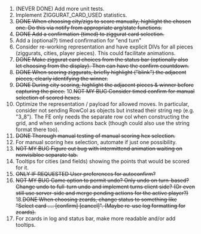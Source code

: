 1. (NEVER DONE) Add more unit tests.
2. Implement ZIGGURAT_CARD_USED statistics.
3. ~~DONE When choosing city/zigs to score manually, highlight the chosen one. Do this via notify from appropriate arg/state functions.~~
4. ~~DONE Add a confirmation (timed) to ziggurat card selection.~~
5. Add a (optional?) timed confirmation for "end turn"
6. Consider re-working representation and have explicit DIVs for all pieces (ziggurats, cities, player pieces). This could facilitate animations.
7. ~~DONE Make ziggurat card choices from the status bar (optionally also let choosing from the display). Then can have the confirm countdown.~~
8. ~~DONE When scoring ziggurats, briefly highlight ("blink") the adjacent pieces, clearly identifying the winner.~~
9. ~~DONE During city scoring, highlight the adjacent pieces & winner before capturing the piece.~~
10.~~NOT MY BUG Consider timed confirm for manual selection of scored hexes.~~
11. Optimize the representation / payload for allowed moves. In particular, consider not sending RowCol as objects but instead their string rep (e.g. "3_8"). The FE only needs the separate row col when constructing the grid, and when sending actions back (though could also use the string format there too).
12. ~~DONE Thorough manual testing of manual scoring hex selection.~~
13. For manual scoring hex selection, automate if just one possibility.
14. ~~NOT MY BUG Figure out bug with intermittend animation waiting on nonvisibloe separate tab.~~
15. Tooltips for cities (and fields) showing the points that would be scored for it.
16. ~~ONLY IF REQUESTED User preferences for autoconfirm?~~
17. ~~NOT MY BUG Game option to permit undo? Only undo on turn-based? Change undo to full-turn undo and implement turns client side? (Or even still use server-side and merge pending actions for the active player?)~~
18.~~DONE When choosing zcards, change status to something like "Select card .... [confirm] [cancel]". (Maybe re-use log formatting for zcards).~~
19. For zcards in log and status bar, make more readable and/or add tooltips.
